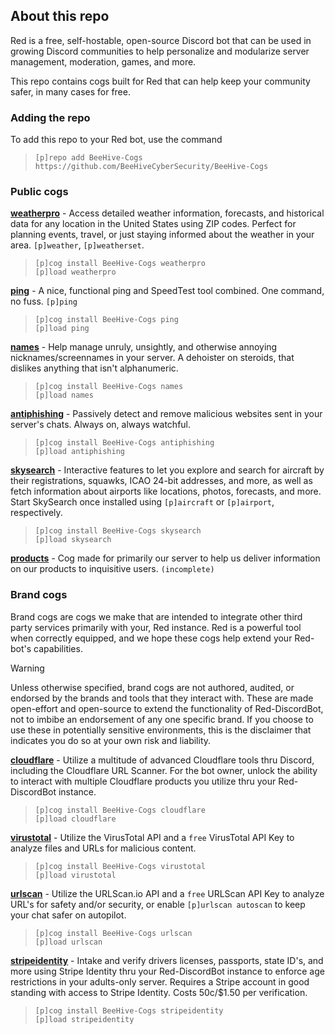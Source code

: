 ## About this repo
Red is a free, self-hostable, open-source Discord bot that can be used in growing Discord communities to help personalize and modularize server management, moderation, games, and more. 

This repo contains cogs built for Red that can help keep your community safer, in many cases for free. 

### Adding the repo
To add this repo to your Red bot, use the command

> ```
> [p]repo add BeeHive-Cogs https://github.com/BeeHiveCyberSecurity/BeeHive-Cogs
> ```


### Public cogs
**[weatherpro](https://github.com/BeeHiveCyberSecurity/BeeHive-Cogs/tree/main/weatherpro)** - Access detailed weather information, forecasts, and historical data for any location in the United States using ZIP codes. Perfect for planning events, travel, or just staying informed about the weather in your area. `[p]weather`, `[p]weatherset`.
> ```
> [p]cog install BeeHive-Cogs weatherpro
> [p]load weatherpro
> ```

**[ping](https://github.com/BeeHiveCyberSecurity/BeeHive-Cogs/tree/main/ping)** - A nice, functional ping and SpeedTest tool combined. One command, no fuss. `[p]ping`
> ```
> [p]cog install BeeHive-Cogs ping
> [p]load ping
> ```

**[names](https://github.com/BeeHiveCyberSecurity/BeeHive-Cogs/tree/main/names)** - Help manage unruly, unsightly, and otherwise annoying nicknames/screennames in your server. A dehoister on steroids, that dislikes anything that isn't alphanumeric.
> ```
> [p]cog install BeeHive-Cogs names
> [p]load names
> ```

**[antiphishing](https://github.com/BeeHiveCyberSecurity/BeeHive-Cogs/tree/main/antiphishing)** - Passively detect and remove malicious websites sent in your server's chats. Always on, always watchful.
> ```
> [p]cog install BeeHive-Cogs antiphishing
> [p]load antiphishing
> ```

**[skysearch](https://github.com/BeeHiveCyberSecurity/BeeHive-Cogs/tree/main/skysearch)** - Interactive features to let you explore and search for aircraft by their registrations, squawks, ICAO 24-bit addresses, and more, as well as fetch information about airports like locations, photos, forecasts, and more. Start SkySearch once installed using `[p]aircraft` or `[p]airport`, respectively.
> ```
> [p]cog install BeeHive-Cogs skysearch
> [p]load skysearch
> ```

**[products](https://github.com/BeeHiveCyberSecurity/BeeHive-Cogs/tree/main/products)** - Cog made for primarily our server to help us deliver information on our products to inquisitive users. `(incomplete)`

### Brand cogs
Brand cogs are cogs we make that are intended to integrate other third party services primarily with your, Red instance. Red is a powerful tool when correctly equipped, and we hope these cogs help extend your Red-bot's capabilities.

>[!WARNING]
>Unless otherwise specified, brand cogs are not authored, audited, or endorsed by the brands and tools that they interact with.
>These are made open-effort and open-source to extend the functionality of Red-DiscordBot, not to imbibe an endorsement of any one specific brand.
>If you choose to use these in potentially sensitive environments, this is the disclaimer that indicates you do so at your own risk and liability.

**[cloudflare](https://github.com/BeeHiveCyberSecurity/BeeHive-Cogs/tree/main/cloudflare)** - Utilize a multitude of advanced Cloudflare tools thru Discord, including the Cloudflare URL Scanner. For the bot owner, unlock the ability to interact with multiple Cloudflare products you utilize thru your Red-DiscordBot instance.
> ```
> [p]cog install BeeHive-Cogs cloudflare
> [p]load cloudflare
> ```

**[virustotal](https://github.com/BeeHiveCyberSecurity/BeeHive-Cogs/tree/main/virustotal)** - Utilize the VirusTotal API and a `free` VirusTotal API Key to analyze files and URLs for malicious content.
> ```
> [p]cog install BeeHive-Cogs virustotal
> [p]load virustotal
> ```

**[urlscan](https://github.com/BeeHiveCyberSecurity/BeeHive-Cogs/tree/main/urlscan)** - Utilize the URLScan.io API and a `free` URLScan API Key to analyze URL's for safety and/or security, or enable `[p]urlscan autoscan` to keep your chat safer on autopilot.
> ```
> [p]cog install BeeHive-Cogs urlscan
> [p]load urlscan
> ```

**[stripeidentity](https://github.com/BeeHiveCyberSecurity/BeeHive-Cogs/tree/main/stripeidentity)** - Intake and verify drivers licenses, passports, state ID's, and more using Stripe Identity thru your Red-DiscordBot instance to enforce age restrictions in your adults-only server. Requires a Stripe account in good standing with access to Stripe Identity. Costs 50c/$1.50 per verification.
> ```
> [p]cog install BeeHive-Cogs stripeidentity
> [p]load stripeidentity
> ```



